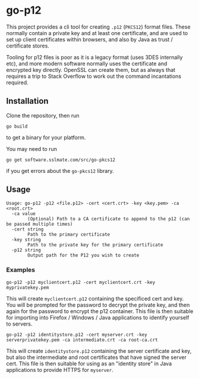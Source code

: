 # go-p12

This project provides a cli tool for creating `.p12` (`PKCS12`) format files. These normally contain a private key and at least one certificate, and are used to set up client certificates within browsers, and also by Java as trust / certificate stores.

Tooling for p12 files is poor as it is a legacy format (uses 3DES internally etc), and more modern software normally uses the certificate and encrypted key directly. OpenSSL can create them, but as always that requires a trip to Stack Overflow to work out the command incantations required.

## Installation 
Clone the repository, then run

```
go build
```

to get a binary for your platform.

You may need to run

```
go get software.sslmate.com/src/go-pkcs12
```

if you get errors about the `go-pkcs12` library.

## Usage

```
Usage: go-p12 -p12 <file.p12> -cert <cert.crt> -key <key.pem> -ca <root.crt>
  -ca value
        (Optional) Path to a CA certificate to append to the p12 (can be passed multiple times)
  -cert string
        Path to the primary certificate
  -key string
        Path to the private key for the primary certificate
  -p12 string
        Output path for the P12 you wish to create
```

### Examples

```
go-p12 -p12 myclientcert.p12 -cert myclientcert.crt -key myprivatekey.pem
```

This will create `myclientcert.p12` containing the specificed cert and key. You will be prompted for the password to decrypt the private key, and then again for the password to encrypt the p12 container. This file is then suitable for importing into Firefox / Windows / Java applications to identify yourself to servers.

```
go-p12 -p12 identitystore.p12 -cert myserver.crt -key serverprivatekey.pem -ca intermediate.crt -ca root-ca.crt
```

This will create `identitystore.p12` containing the server certificate and key, but also the intermediate and root certificates that have signed the server cert. This file is then suitable for using as an "identity store" in Java applications to provide HTTPS for `myserver`.